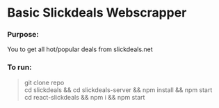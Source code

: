 # Basic Slickdeals Webscrapper  

### Purpose:  
You to get all hot/popular deals from slickdeals.net

### To run:  
> git clone repo  
> cd slickdeals && cd slickdeals-server && npm install && npm start  
> cd react-slickdeals && npm i && npm start  

